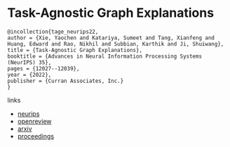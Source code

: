 # Task-Agnostic Graph Explanations

```
@incollection{tage_neurips22,
author = {Xie, Yaochen and Katariya, Sumeet and Tang, Xianfeng and Huang, Edward and Rao, Nikhil and Subbian, Karthik and Ji, Shuiwang},
title = {Task-Agnostic Graph Explanations},
booktitle = {Advances in Neural Information Processing Systems (NeurIPS) 35},
pages = {12027--12039},
year = {2022},
publisher = {Curran Associates, Inc.}
}
```

links
- [neurips](https://nips.cc/Conferences/2022/Schedule?showEvent=53787)
- [openreview](https://openreview.net/forum?id=_sQ6pLNVHoh)
- [arxiv](https://arxiv.org/abs/2202.08335)
- [proceedings](https://papers.nips.cc//paper_files/paper/2022/hash/4eb7f0abf16d08e50ed42beb1e22e782-Abstract-Conference.html)
